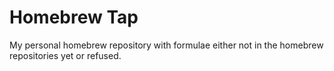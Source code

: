 # Homebrew Tap
My personal homebrew repository with formulae either not in the homebrew repositories yet or refused.